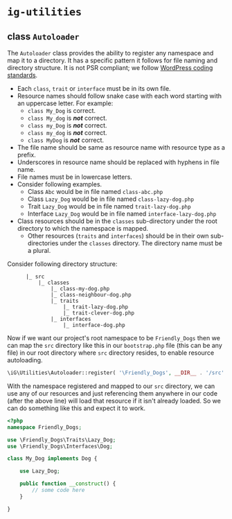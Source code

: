 # `ig-utilities`

## class `Autoloader`

The `Autoloader` class provides the ability to register any namespace and map it to a directory. It has a specific pattern it follows for file naming and directory structure. It is not PSR compliant; we follow [WordPress coding standards](https://make.wordpress.org/core/handbook/coding-standards/).

- Each `class`, `trait` or `interface` must be in its own file.
- Resource names should follow snake case with each word starting with an uppercase letter. For example:
    - `class My_Dog` is correct.
    - `class My_dog` is ***not*** correct.
    - `class my_Dog` is ***not*** correct.
    - `class my_dog` is ***not*** correct.
    - `class MyDog` is ***not*** correct.
- The file name should be same as resource name with resource type as a prefix.
- Underscores in resource name should be replaced with hyphens in file name.
- File names must be in lowercase letters.
- Consider following examples.
    - Class `Abc` would be in file named `class-abc.php`
    - Class `Lazy_Dog` would be in file named `class-lazy-dog.php`
    - Trait `Lazy_Dog` would be in file named `trait-lazy-dog.php`
    - Interface `Lazy_Dog` would be in file named `interface-lazy-dog.php`
- Class resources should be in the `classes` sub-directory under the root directory to which the namespace is mapped.
    - Other resources (`traits` and `interfaces`) should be in their own sub-directories under the `classes` directory. The directory name must be a plural.

Consider following directory structure:
```
      |_ src
          |_ classes
              |_ class-my-dog.php
              |_ class-neighbour-dog.php
              |_ traits
                  |_ trait-lazy-dog.php
                  |_ trait-clever-dog.php
              |_ interfaces
                  |_ interface-dog.php
```

Now if we want our project's root namespace to be `Friendly_Dogs` then we can map the `src` directory like this in our `bootstrap.php` file (this can be any file) in our root directory where `src` directory resides, to enable resource autoloading.

```php
\iG\Utilities\Autoloader::register( '\Friendly_Dogs', __DIR__ . '/src' );
```

With the namespace registered and mapped to our `src` directory, we can use any of our resources and just referencing them anywhere in our code (after the above line) will load that resource if it isn't already loaded. So we can do something like this and expect it to work.

```php
<?php
namespace Friendly_Dogs;

use \Friendly_Dogs\Traits\Lazy_Dog;
use \Friendly_Dogs\Interfaces\Dog;

class My_Dog implements Dog {

    use Lazy_Dog;

    public function __construct() {
        // some code here
    }

}
```

